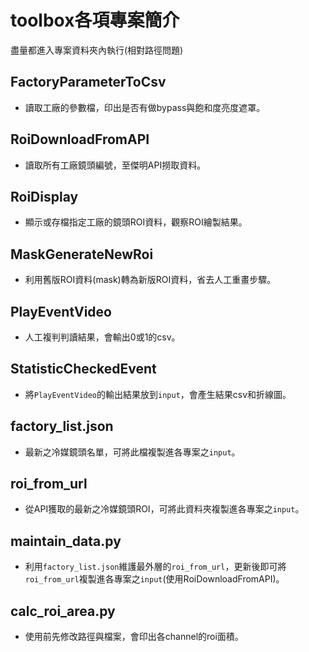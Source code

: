 # toolbox各項專案簡介
盡量都進入專案資料夾內執行(相對路徑問題)

## FactoryParameterToCsv
- 讀取工廠的參數檔，印出是否有做bypass與飽和度亮度遮罩。

## RoiDownloadFromAPI
- 讀取所有工廠鏡頭編號，至傑明API撈取資料。

## RoiDisplay
- 顯示或存檔指定工廠的鏡頭ROI資料，觀察ROI繪製結果。

## MaskGenerateNewRoi
- 利用舊版ROI資料(mask)轉為新版ROI資料，省去人工重畫步驟。

## PlayEventVideo
- 人工複判判讀結果，會輸出0或1的csv。

## StatisticCheckedEvent
- 將`PlayEventVideo`的輸出結果放到`input`，會產生結果csv和折線圖。

## factory_list.json
- 最新之冷媒鏡頭名單，可將此檔複製進各專案之`input`。

## roi_from_url
- 從API獲取的最新之冷媒鏡頭ROI，可將此資料夾複製進各專案之`input`。

## maintain_data.py
- 利用`factory_list.json`維護最外層的`roi_from_url`，更新後即可將`roi_from_url`複製進各專案之`input`(使用RoiDownloadFromAPI)。

## calc_roi_area.py
- 使用前先修改路徑與檔案，會印出各channel的roi面積。